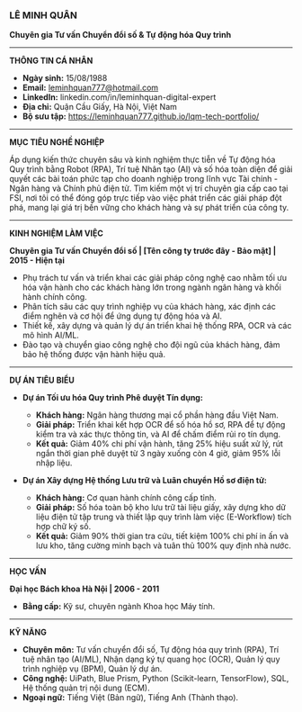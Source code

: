 ### **LÊ MINH QUÂN**

**Chuyên gia Tư vấn Chuyển đổi số & Tự động hóa Quy trình**

---

**THÔNG TIN CÁ NHÂN**

*   **Ngày sinh:** 15/08/1988
*   **Email:** leminhquan777@hotmail.com
*   **LinkedIn:** linkedin.com/in/leminhquan-digital-expert
*   **Địa chỉ:** Quận Cầu Giấy, Hà Nội, Việt Nam
*    **Bộ sưu tập:** https://leminhquan777.github.io/lqm-tech-portfolio/

---

**MỤC TIÊU NGHỀ NGHIỆP**

Áp dụng kiến thức chuyên sâu và kinh nghiệm thực tiễn về Tự động hóa Quy trình bằng Robot (RPA), Trí tuệ Nhân tạo (AI) và số hóa toàn diện để giải quyết các bài toán phức tạp cho doanh nghiệp trong lĩnh vực Tài chính - Ngân hàng và Chính phủ điện tử. Tìm kiếm một vị trí chuyên gia cấp cao tại FSI, nơi tôi có thể đóng góp trực tiếp vào việc phát triển các giải pháp đột phá, mang lại giá trị bền vững cho khách hàng và sự phát triển của công ty.

---

**KINH NGHIỆM LÀM VIỆC**

**Chuyên gia Tư vấn Chuyển đổi số | [Tên công ty trước đây - Bảo mật] | 2015 - Hiện tại**

*   Phụ trách tư vấn và triển khai các giải pháp công nghệ cao nhằm tối ưu hóa vận hành cho các khách hàng lớn trong ngành ngân hàng và khối hành chính công.
*   Phân tích sâu các quy trình nghiệp vụ của khách hàng, xác định các điểm nghẽn và cơ hội để ứng dụng tự động hóa và AI.
*   Thiết kế, xây dựng và quản lý dự án triển khai hệ thống RPA, OCR và các mô hình AI/ML.
*   Đào tạo và chuyển giao công nghệ cho đội ngũ của khách hàng, đảm bảo hệ thống được vận hành hiệu quả.

---

**DỰ ÁN TIÊU BIỂU**

*   **Dự án Tối ưu hóa Quy trình Phê duyệt Tín dụng:**
    *   **Khách hàng:** Ngân hàng thương mại cổ phần hàng đầu Việt Nam.
    *   **Giải pháp:** Triển khai kết hợp OCR để số hóa hồ sơ, RPA để tự động kiểm tra và xác thực thông tin, và AI để chấm điểm rủi ro tín dụng.
    *   **Kết quả:** Giảm 40% chi phí vận hành, tăng 25% hiệu suất xử lý, rút ngắn thời gian phê duyệt từ 3 ngày xuống còn 4 giờ, giảm 95% lỗi nhập liệu.

*   **Dự án Xây dựng Hệ thống Lưu trữ và Luân chuyển Hồ sơ điện tử:**
    *   **Khách hàng:** Cơ quan hành chính công cấp tỉnh.
    *   **Giải pháp:** Số hóa toàn bộ kho lưu trữ tài liệu giấy, xây dựng kho dữ liệu điện tử tập trung và thiết lập quy trình làm việc (E-Workflow) tích hợp chữ ký số.
    *   **Kết quả:** Giảm 90% thời gian tra cứu, tiết kiệm 100% chi phí in ấn và lưu kho, tăng cường minh bạch và tuân thủ 100% quy định nhà nước.

---

**HỌC VẤN**

**Đại học Bách khoa Hà Nội | 2006 - 2011**
*   **Bằng cấp:** Kỹ sư, chuyên ngành Khoa học Máy tính.

---

**KỸ NĂNG**

*   **Chuyên môn:** Tư vấn chuyển đổi số, Tự động hóa quy trình (RPA), Trí tuệ nhân tạo (AI/ML), Nhận dạng ký tự quang học (OCR), Quản lý quy trình nghiệp vụ (BPM), Quản lý dự án.
*   **Công nghệ:** UiPath, Blue Prism, Python (Scikit-learn, TensorFlow), SQL, Hệ thống quản trị nội dung (ECM).
*   **Ngoại ngữ:** Tiếng Việt (Bản ngữ), Tiếng Anh (Thành thạo).
